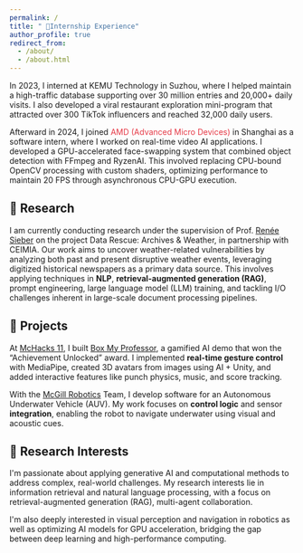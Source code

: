 ```yaml
---
permalink: /
title: " 💼Internship Experience"
author_profile: true
redirect_from: 
  - /about/
  - /about.html
---
```

In 2023, I interned at KEMU Technology in Suzhou, where I helped maintain a high-traffic database supporting over 30 million entries and 20,000+ daily visits. I also developed a viral restaurant exploration mini-program that attracted over 300 TikTok influencers and reached 32,000 daily users.

Afterward in 2024, I joined <span style="color: #e63946;">AMD (Advanced Micro Devices)</span> in Shanghai as a software intern, where I worked on real-time video AI applications. I developed a GPU-accelerated face-swapping system that combined object detection with FFmpeg and RyzenAI. This involved replacing CPU-bound OpenCV processing with custom shaders, optimizing performance to maintain 20 FPS through asynchronous CPU-GPU execution.

🔬 Research
---
I am currently conducting research under the supervision of Prof. [Renée Sieber](https://rose.geog.mcgill.ca/) on the project Data Rescue: Archives & Weather, in partnership with CEIMIA. Our work aims to uncover weather-related vulnerabilities by analyzing both past and present disruptive weather events, leveraging digitized historical newspapers as a primary data source. This involves applying techniques in **NLP**, **retrieval-augmented generation (RAG)**, prompt engineering, large language model (LLM) training, and tackling I/O challenges inherent in large-scale document processing pipelines.

🚀 Projects
---
At [McHacks 11](https://devpost.com/software/box-my-professor), I built [Box My Professor](https://github.com/s026352/MCHACKS11), a gamified AI demo that won the “Achievement Unlocked” award. I implemented **real-time gesture control** with MediaPipe, created 3D avatars from images using AI + Unity, and added interactive features like punch physics, music, and score tracking.

With the [McGill Robotics](https://mcgillrobotics.com/) Team, I develop software for an Autonomous Underwater Vehicle (AUV). My work focuses on **control logic** and sensor **integration**, enabling the robot to navigate underwater using visual and acoustic cues.

🎯 Research Interests
---
I'm passionate about applying generative AI and computational methods to address complex, real-world challenges. My research interests lie in information retrieval and natural language processing, with a focus on retrieval-augmented generation (RAG), multi-agent collaboration.

 I'm also deeply interested in visual perception and navigation in robotics as well as optimizing AI models for GPU acceleration, bridging the gap between deep learning and high-performance computing.




